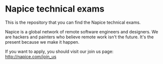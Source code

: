 # Napice technical exams

This is the repository that you can find the Napice technical exams.

Napice is a global network of remote software engineers and designers. We are hackers and painters who believe remote work isn't the future. It's the present because we make it happen.

If you want to apply, you should visit our join us page: http://napice.com/join_us
